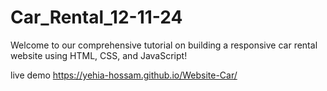 # Car_Rental_12-11-24
Welcome to our comprehensive tutorial on building a responsive car rental website using HTML, CSS, and JavaScript!

live demo
https://yehia-hossam.github.io/Website-Car/
